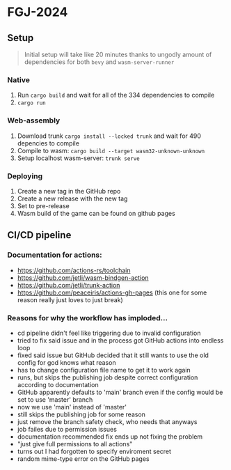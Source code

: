 # FGJ-2024

## Setup
> Initial setup will take like 20 minutes thanks to ungodly amount of dependencies for both `bevy` and `wasm-server-runner`

### Native
1. Run `cargo build` and wait for all of the 334 dependencies to compile
2. `cargo run`

### Web-assembly
1. Download trunk `cargo install --locked trunk` and wait for 490 depencies to compile
3. Compile to wasm: `cargo build --target wasm32-unknown-unknown`
4. Setup localhost wasm-server: `trunk serve`

### Deploying
1. Create a new tag in the GitHub repo
2. Create a new release with the new tag
3. Set to pre-release
4. Wasm build of the game can be found on github pages


## CI/CD pipeline

### Documentation for actions:
- https://github.com/actions-rs/toolchain
- https://github.com/jetli/wasm-bindgen-action
- https://github.com/jetli/trunk-action
- https://github.com/peaceiris/actions-gh-pages (this one for some reason really just loves to just break)

### Reasons for why the workflow has imploded...
- cd pipeline didn't feel like triggering due to invalid configuration
- tried to fix said issue and in the process got GitHub actions into endless loop
- fixed said issue but GitHub decided that it still wants to use the old config for god knows what reason
- has to change configuration file name to get it to work again
- runs, but skips the publishing job despite correct configuration according to documentation
- GitHub apparently defaults to 'main' branch even if the config would be set to use 'master' branch
- now we use 'main' instead of 'master'
- still skips the publishing job for some reason
- just remove the branch safety check, who needs that anyways
- job failes due to permission issues
- documentation recommended fix ends up not fixing the problem
- "just give full permissions to all actions"
- turns out I had forgotten to specify enviroment secret
- random mime-type error on the GitHub pages